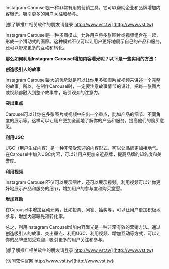 Instagram Carousel是一种非常有用的营销工具，它可以帮助企业和品牌增加内容曝光，吸引更多的用户关注和参与。

[想了解推广相关软件的朋友请登录 http://www.vst.tw](http://www.vst.tw)

Instagram Carousel是一种多图模式，允许用户将多张图片或视频组合在一起，形成一个滑动式的画廊。这种模式不仅可以让用户更好地展示自己的产品和服务，还可以带来更多的互动和转化。

**那么如何利用Instagram Carousel增加内容曝光呢？以下是一些实用的方法：**

**创造吸引人的故事**

Instagram Carousel最大的优势就是可以让你用多张图片或视频来讲述一个完整的故事。所以，在制作Carousel时，一定要注意故事情节的设计，把每一张图片或视频都融入到整个故事中，吸引观众的注意力。

**突出重点**

Carousel可以让你在多张图片或视频中突出一个重点，比如产品的细节、不同角度的展示等。这样可以让用户更加全面地了解你的产品和服务，提高他们的购买意愿。

**利用UGC**

UGC（用户生成内容）是一种非常受欢迎的内容形式，可以让品牌更加接地气。在Carousel中加入UGC内容，可以让用户更加亲近品牌，提高品牌的知名度和美誉度。

**利用视频**

Instagram Carousel不仅可以展示图片，还可以展示视频。利用视频可以让你更好地展示产品和服务的细节，增加用户的参与度和购买意愿。

**增加互动**

在Carousel中增加互动元素，比如投票、问答、抽奖等，可以让用户更加积极地参与，增加内容曝光和转化率。

总之，利用Instagram Carousel增加内容曝光是一种非常有效的营销方法。通过创造吸引人的故事、突出重点、利用UGC、利用视频、增加互动等方式，可以让你的品牌更加受欢迎，吸引更多的用户关注和参与。

[想了解推广相关软件的朋友请登录 http://www.vst.tw](http://www.vst.tw)


[访问软件官网 http://www.vst.tw](http://www.vst.tw)
